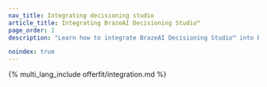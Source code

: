 ```yaml
---
nav_title: Integrating decisioning studio
article_title: Integrating BrazeAI Decisioning Studio™
page_order: 1
description: "Learn how to integrate BrazeAI Decisioning Studio™ into Braze and partner with the AI Expert Services team to build use cases that apply AI for 1:1 decision-making to improve your key business metrics."

noindex: true
---
```


{% multi_lang_include offerfit/integration.md %}
